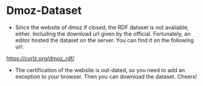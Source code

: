 # Dmoz-Dataset

* Since the website of dmoz if closed, the RDF dataset is not available, either. Including the download url given by the official. Fortunately, an editor hosted the dataset on the server. You can find it on the following url:

https://curlz.org/dmoz_rdf/

* The certification of the website is out-dated, so you need to add an exception to your browser. Then you can download the dataset.
Cheers!
